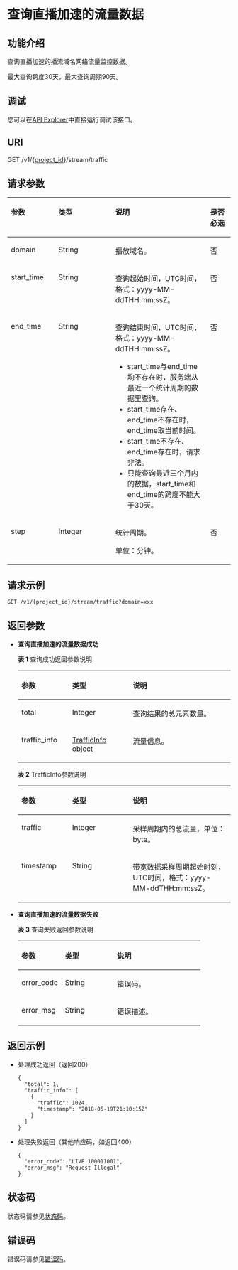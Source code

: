 # 查询直播加速的流量数据<a name="live_03_0015"></a>

## 功能介绍<a name="section1957342668150255"></a>

查询直播加速的播流域名网络流量监控数据。

最大查询跨度30天，最大查询周期90天。

## 调试<a name="section31426411124"></a>

您可以在[API Explorer](https://apiexplorer.developer.huaweicloud.com/apiexplorer/doc?product=Live&api=ShowTraffic)中直接运行调试该接口。

## URI<a name="section1931285125150255"></a>

GET /v1/\{[project\_id](获取项目ID.md)\}/stream/traffic

## 请求参数<a name="section1506386570150255"></a>

<a name="table1235062887150255"></a>
<table><thead align="left"><tr id="row260468041150255"><th class="cellrowborder" valign="top" width="21.279999999999998%" id="mcps1.1.5.1.1"><p id="p2137011526150255"><a name="p2137011526150255"></a><a name="p2137011526150255"></a>参数</p>
</th>
<th class="cellrowborder" valign="top" width="25.53%" id="mcps1.1.5.1.2"><p id="p1947146384150255"><a name="p1947146384150255"></a><a name="p1947146384150255"></a>类型</p>
</th>
<th class="cellrowborder" valign="top" width="42.55%" id="mcps1.1.5.1.3"><p id="p1810788042150255"><a name="p1810788042150255"></a><a name="p1810788042150255"></a>说明</p>
</th>
<th class="cellrowborder" valign="top" width="10.639999999999999%" id="mcps1.1.5.1.4"><p id="p620528052150255"><a name="p620528052150255"></a><a name="p620528052150255"></a>是否必选</p>
</th>
</tr>
</thead>
<tbody><tr id="row789876537150255"><td class="cellrowborder" valign="top" width="21.279999999999998%" headers="mcps1.1.5.1.1 "><p id="p1252334749150255"><a name="p1252334749150255"></a><a name="p1252334749150255"></a>domain</p>
</td>
<td class="cellrowborder" valign="top" width="25.53%" headers="mcps1.1.5.1.2 "><p id="p1754192014241"><a name="p1754192014241"></a><a name="p1754192014241"></a>String</p>
</td>
<td class="cellrowborder" valign="top" width="42.55%" headers="mcps1.1.5.1.3 "><p id="p1932726356150255"><a name="p1932726356150255"></a><a name="p1932726356150255"></a>播放域名。</p>
</td>
<td class="cellrowborder" valign="top" width="10.639999999999999%" headers="mcps1.1.5.1.4 "><p id="p654155902150255"><a name="p654155902150255"></a><a name="p654155902150255"></a>否</p>
</td>
</tr>
<tr id="row966105258150255"><td class="cellrowborder" valign="top" width="21.279999999999998%" headers="mcps1.1.5.1.1 "><p id="p1612337086150255"><a name="p1612337086150255"></a><a name="p1612337086150255"></a>start_time</p>
</td>
<td class="cellrowborder" valign="top" width="25.53%" headers="mcps1.1.5.1.2 "><p id="p155461820172410"><a name="p155461820172410"></a><a name="p155461820172410"></a>String</p>
</td>
<td class="cellrowborder" valign="top" width="42.55%" headers="mcps1.1.5.1.3 "><p id="p1109984189150255"><a name="p1109984189150255"></a><a name="p1109984189150255"></a>查询起始时间，UTC时间，格式：yyyy-MM-ddTHH:mm:ssZ。</p>
</td>
<td class="cellrowborder" valign="top" width="10.639999999999999%" headers="mcps1.1.5.1.4 "><p id="p1847878010150255"><a name="p1847878010150255"></a><a name="p1847878010150255"></a>否</p>
</td>
</tr>
<tr id="row416172948150255"><td class="cellrowborder" valign="top" width="21.279999999999998%" headers="mcps1.1.5.1.1 "><p id="p139459609150255"><a name="p139459609150255"></a><a name="p139459609150255"></a>end_time</p>
</td>
<td class="cellrowborder" valign="top" width="25.53%" headers="mcps1.1.5.1.2 "><p id="p1155012010246"><a name="p1155012010246"></a><a name="p1155012010246"></a>String</p>
</td>
<td class="cellrowborder" valign="top" width="42.55%" headers="mcps1.1.5.1.3 "><p id="p4264151722512"><a name="p4264151722512"></a><a name="p4264151722512"></a>查询结束时间，UTC时间，格式：yyyy-MM-ddTHH:mm:ssZ。</p>
<a name="ul11360123719259"></a><a name="ul11360123719259"></a><ul id="ul11360123719259"><li>start_time与end_time均不存在时，服务端从最近一个统计周期的数据里查询。</li><li>start_time存在、end_time不存在时，end_time取当前时间。</li><li>start_time不存在、end_time存在时，请求非法。</li><li>只能查询最近三个月内的数据<span id="ph10598174110586"><a name="ph10598174110586"></a><a name="ph10598174110586"></a>，</span><span id="ph19335165635810"><a name="ph19335165635810"></a><a name="ph19335165635810"></a>start_time</span><span id="ph4964134110584"><a name="ph4964134110584"></a><a name="ph4964134110584"></a>和<span id="ph469341412594"><a name="ph469341412594"></a><a name="ph469341412594"></a>end_time</span>的跨度不能大于30天</span>。</li></ul>
</td>
<td class="cellrowborder" valign="top" width="10.639999999999999%" headers="mcps1.1.5.1.4 "><p id="p1824816020150255"><a name="p1824816020150255"></a><a name="p1824816020150255"></a>否</p>
</td>
</tr>
<tr id="row729021511320"><td class="cellrowborder" valign="top" width="21.279999999999998%" headers="mcps1.1.5.1.1 "><p id="p529061520134"><a name="p529061520134"></a><a name="p529061520134"></a>step</p>
</td>
<td class="cellrowborder" valign="top" width="25.53%" headers="mcps1.1.5.1.2 "><p id="p15291191518135"><a name="p15291191518135"></a><a name="p15291191518135"></a>Integer</p>
</td>
<td class="cellrowborder" valign="top" width="42.55%" headers="mcps1.1.5.1.3 "><p id="p12291181581310"><a name="p12291181581310"></a><a name="p12291181581310"></a>统计周期。</p>
<p id="p0176127181518"><a name="p0176127181518"></a><a name="p0176127181518"></a>单位：分钟。</p>
</td>
<td class="cellrowborder" valign="top" width="10.639999999999999%" headers="mcps1.1.5.1.4 "><p id="p4291111520131"><a name="p4291111520131"></a><a name="p4291111520131"></a>否</p>
</td>
</tr>
</tbody>
</table>

## 请求示例<a name="section83785819150255"></a>

```
GET /v1/{project_id}/stream/traffic?domain=xxx

```

## 返回参数<a name="section693521337150255"></a>

-   **查询直播加速的流量数据成功**

    **表 1**  查询成功返回参数说明

    <a name="table1225528526150255"></a>
    <table><thead align="left"><tr id="row1754576303150255"><th class="cellrowborder" valign="top" width="23.810000000000002%" id="mcps1.2.4.1.1"><p id="p53759805150255"><a name="p53759805150255"></a><a name="p53759805150255"></a>参数</p>
    </th>
    <th class="cellrowborder" valign="top" width="28.57%" id="mcps1.2.4.1.2"><p id="p1671101247150255"><a name="p1671101247150255"></a><a name="p1671101247150255"></a>类型</p>
    </th>
    <th class="cellrowborder" valign="top" width="47.620000000000005%" id="mcps1.2.4.1.3"><p id="p343504619150255"><a name="p343504619150255"></a><a name="p343504619150255"></a>说明</p>
    </th>
    </tr>
    </thead>
    <tbody><tr id="row161007246150255"><td class="cellrowborder" valign="top" width="23.810000000000002%" headers="mcps1.2.4.1.1 "><p id="p29769815150255"><a name="p29769815150255"></a><a name="p29769815150255"></a>total</p>
    </td>
    <td class="cellrowborder" valign="top" width="28.57%" headers="mcps1.2.4.1.2 "><p id="p1406089685150255"><a name="p1406089685150255"></a><a name="p1406089685150255"></a>Integer</p>
    </td>
    <td class="cellrowborder" valign="top" width="47.620000000000005%" headers="mcps1.2.4.1.3 "><p id="p1008324702150255"><a name="p1008324702150255"></a><a name="p1008324702150255"></a>查询结果的总元素数量。</p>
    </td>
    </tr>
    <tr id="row718466595150255"><td class="cellrowborder" valign="top" width="23.810000000000002%" headers="mcps1.2.4.1.1 "><p id="p1634346773150255"><a name="p1634346773150255"></a><a name="p1634346773150255"></a>traffic_info</p>
    </td>
    <td class="cellrowborder" valign="top" width="28.57%" headers="mcps1.2.4.1.2 "><p id="p2128323436150255"><a name="p2128323436150255"></a><a name="p2128323436150255"></a><a href="#table1363220572150255">TrafficInfo </a>object</p>
    </td>
    <td class="cellrowborder" valign="top" width="47.620000000000005%" headers="mcps1.2.4.1.3 "><p id="p1275648623150255"><a name="p1275648623150255"></a><a name="p1275648623150255"></a>流量信息。</p>
    </td>
    </tr>
    </tbody>
    </table>

    **表 2**  TrafficInfo参数说明

    <a name="table1363220572150255"></a>
    <table><thead align="left"><tr id="row1374062707150255"><th class="cellrowborder" valign="top" width="23.810000000000002%" id="mcps1.2.4.1.1"><p id="p534275700150255"><a name="p534275700150255"></a><a name="p534275700150255"></a>参数</p>
    </th>
    <th class="cellrowborder" valign="top" width="28.57%" id="mcps1.2.4.1.2"><p id="p943769486150255"><a name="p943769486150255"></a><a name="p943769486150255"></a>类型</p>
    </th>
    <th class="cellrowborder" valign="top" width="47.620000000000005%" id="mcps1.2.4.1.3"><p id="p1174396316150255"><a name="p1174396316150255"></a><a name="p1174396316150255"></a>说明</p>
    </th>
    </tr>
    </thead>
    <tbody><tr id="row1044875856150255"><td class="cellrowborder" valign="top" width="23.810000000000002%" headers="mcps1.2.4.1.1 "><p id="p2109768418150255"><a name="p2109768418150255"></a><a name="p2109768418150255"></a>traffic</p>
    </td>
    <td class="cellrowborder" valign="top" width="28.57%" headers="mcps1.2.4.1.2 "><p id="p514956999150255"><a name="p514956999150255"></a><a name="p514956999150255"></a>Integer</p>
    </td>
    <td class="cellrowborder" valign="top" width="47.620000000000005%" headers="mcps1.2.4.1.3 "><p id="p313494824150255"><a name="p313494824150255"></a><a name="p313494824150255"></a>采样周期内的总流量，单位：byte。</p>
    </td>
    </tr>
    <tr id="row2006702094150255"><td class="cellrowborder" valign="top" width="23.810000000000002%" headers="mcps1.2.4.1.1 "><p id="p1947810768150255"><a name="p1947810768150255"></a><a name="p1947810768150255"></a>timestamp</p>
    </td>
    <td class="cellrowborder" valign="top" width="28.57%" headers="mcps1.2.4.1.2 "><p id="p577761042419"><a name="p577761042419"></a><a name="p577761042419"></a>String</p>
    </td>
    <td class="cellrowborder" valign="top" width="47.620000000000005%" headers="mcps1.2.4.1.3 "><p id="p1894881076150255"><a name="p1894881076150255"></a><a name="p1894881076150255"></a>带宽数据采样周期起始时刻，UTC时间，格式：yyyy-MM-ddTHH:mm:ssZ。</p>
    </td>
    </tr>
    </tbody>
    </table>


-   **查询直播加速的流量数据失败**

    **表 3**  查询失败返回参数说明

    <a name="table1123230449150255"></a>
    <table><thead align="left"><tr id="row1585400782150255"><th class="cellrowborder" valign="top" width="23.810000000000002%" id="mcps1.2.4.1.1"><p id="p396696254150255"><a name="p396696254150255"></a><a name="p396696254150255"></a>参数</p>
    </th>
    <th class="cellrowborder" valign="top" width="28.57%" id="mcps1.2.4.1.2"><p id="p1754993942150255"><a name="p1754993942150255"></a><a name="p1754993942150255"></a>类型</p>
    </th>
    <th class="cellrowborder" valign="top" width="47.620000000000005%" id="mcps1.2.4.1.3"><p id="p2137264752150255"><a name="p2137264752150255"></a><a name="p2137264752150255"></a>说明</p>
    </th>
    </tr>
    </thead>
    <tbody><tr id="row762095288150255"><td class="cellrowborder" valign="top" width="23.810000000000002%" headers="mcps1.2.4.1.1 "><p id="p1155022496150255"><a name="p1155022496150255"></a><a name="p1155022496150255"></a>error_code</p>
    </td>
    <td class="cellrowborder" valign="top" width="28.57%" headers="mcps1.2.4.1.2 "><p id="p581312515244"><a name="p581312515244"></a><a name="p581312515244"></a>String</p>
    </td>
    <td class="cellrowborder" valign="top" width="47.620000000000005%" headers="mcps1.2.4.1.3 "><p id="p1964518017150255"><a name="p1964518017150255"></a><a name="p1964518017150255"></a>错误码。</p>
    </td>
    </tr>
    <tr id="row844855277150255"><td class="cellrowborder" valign="top" width="23.810000000000002%" headers="mcps1.2.4.1.1 "><p id="p939872055150255"><a name="p939872055150255"></a><a name="p939872055150255"></a>error_msg</p>
    </td>
    <td class="cellrowborder" valign="top" width="28.57%" headers="mcps1.2.4.1.2 "><p id="p381652502410"><a name="p381652502410"></a><a name="p381652502410"></a>String</p>
    </td>
    <td class="cellrowborder" valign="top" width="47.620000000000005%" headers="mcps1.2.4.1.3 "><p id="p891871820150255"><a name="p891871820150255"></a><a name="p891871820150255"></a>错误描述。</p>
    </td>
    </tr>
    </tbody>
    </table>


## 返回示例<a name="section1217907390150255"></a>

-   处理成功返回（返回200）

    ```
    {
      "total": 1,
      "traffic_info": [
        {
          "traffic": 1024,
          "timestamp": "2018-05-19T21:10:15Z"
        }
      ]
    }
    
    ```

-   处理失败返回（其他响应码，如返回400）

    ```
    {
      "error_code": "LIVE.100011001",
      "error_msg": "Request Illegal"
    }
    
    ```


## 状态码<a name="section3507628544"></a>

状态码请参见[状态码](状态码.md)。

## 错误码<a name="section456914229249"></a>

错误码请参见[错误码](https://apierrorcenter.developer.huaweicloud.com/apierrorcenter/errorcode?product=Live&locale=zh-cn)。

